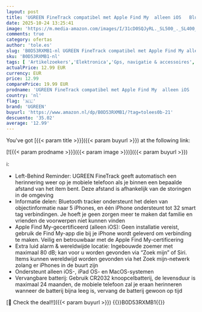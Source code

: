 ```yaml
---
layout: post
title: 'UGREEN FineTrack compatibel met Apple Find My  alleen iOS   Bluetooth tracker voor bagage  sleutelvinder  smart tag voor sleutels  koffers  paspoorten Finder met vervangbare batterij  1 Pack '
date: 2025-10-24 13:25:41
image: 'https://m.media-amazon.com/images/I/31cD0SQJyRL._SL500_._SL400_.jpg'
comments: true
category: ofertas
author: 'tole.es'
slug: 'B0D53RXMB1-nl UGREEN FineTrack compatibel met Apple Find My alleen iOS...'
sku: 'B0D53RXMB1-nl'
tags: [ 'Artikelzoekers','Elektronica','Gps, navigatie & accessoires','ugreen','🇳🇱', ]
actualPrice: 12.99 EUR
currency: EUR
price: 12.99
comparePrice: 19.99 EUR
prodname: 'UGREEN FineTrack compatibel met Apple Find My  alleen iOS   Bluetooth tracker voor bagage  sleutelvinder  smart tag voor sleutels  koffers  paspoorten Finder met vervangbare batterij  1 Pack '
country: 'nl'
flag: '🇳🇱'
brand: 'UGREEN'
buyurl: 'https://www.amazon.nl/dp/B0D53RXMB1/?tag=tolees0b-21'
descuento: '35.02'
average: '12.99'
---
```


You've got [{{< param title >}}]({{< param buyurl >}}) at the following link:

[![{{< param prodname >}}]({{< param image >}})]({{< param buyurl >}})

ℹ️:

- Left-Behind Reminder: UGREEN FineTrack geeft automatisch een herinnering weer op je mobiele telefoon als je binnen een bepaalde afstand van het item bent. Deze afstand is afhankelijk van de storingen in de omgeving
- Informatie delen: Bluetooth tracker ondersteunt het delen van objectinformatie naar 5 iPhones, en één iPhone ondersteunt tot 32 smart tag verbindingen. Je hoeft je geen zorgen meer te maken dat familie en vrienden de voorwerpen niet kunnen vinden
- Apple Find My-gecertificeerd (alleen iOS): Geen installatie vereist, gebruik de Find My-app die bij je iPhone wordt geleverd om verbinding te maken. Veilig en betrouwbaar met de Apple Find My-certificering
- Extra luid alarm & wereldwijde locatie: Ingebouwde zoemer met maximaal 80 dB; kan voor u worden gevonden via “Zoek mijn” of Siri. Items kunnen wereldwijd worden gevonden via het Zoek mijn-netwerk zolang er iPhones in de buurt zijn
- Ondersteunt alleen iOS-, iPad OS- en MacOS-systemen
- Vervangbare batterij: Gebruik CR2032 knoopcelbatterij, de levensduur is maximaal 24 maanden, de mobiele telefoon zal je eraan herinneren wanneer de batterij bijna leeg is, vervang de batterij gewoon op tijd

[🛒 Check the deal!!]({{< param buyurl >}})
{{<world>}}B0D53RXMB1{{</world>}}
